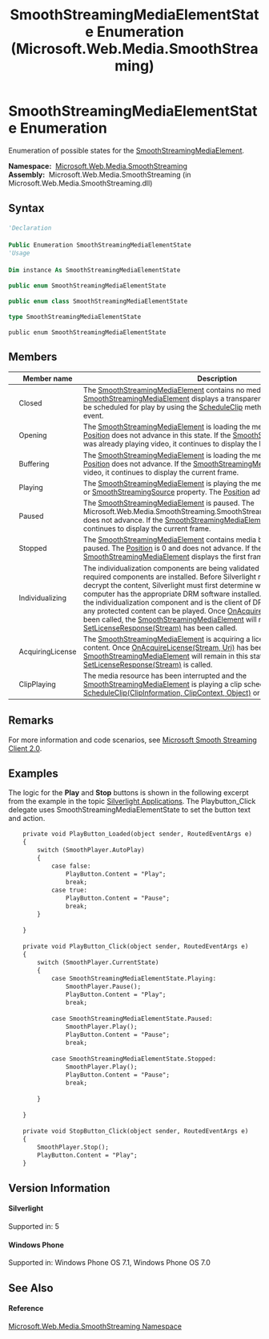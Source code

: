 ﻿---
title: SmoothStreamingMediaElementState Enumeration (Microsoft.Web.Media.SmoothStreaming)
TOCTitle: SmoothStreamingMediaElementState Enumeration
ms:assetid: T:Microsoft.Web.Media.SmoothStreaming.SmoothStreamingMediaElementState
ms:mtpsurl: https://msdn.microsoft.com/en-us/library/microsoft.web.media.smoothstreaming.smoothstreamingmediaelementstate(v=VS.95)
ms:contentKeyID: 46307964
ms.date: 05/31/2012
mtps_version: v=VS.95
f1_keywords:
- Microsoft.Web.Media.SmoothStreaming.SmoothStreamingMediaElementState
- Microsoft.Web.Media.SmoothStreaming.SmoothStreamingMediaElementState.AcquiringLicense
- Microsoft.Web.Media.SmoothStreaming.SmoothStreamingMediaElementState.Buffering
- Microsoft.Web.Media.SmoothStreaming.SmoothStreamingMediaElementState.ClipPlaying
- Microsoft.Web.Media.SmoothStreaming.SmoothStreamingMediaElementState.Closed
- Microsoft.Web.Media.SmoothStreaming.SmoothStreamingMediaElementState.Playing
- Microsoft.Web.Media.SmoothStreaming.SmoothStreamingMediaElementState.Individualizing
- Microsoft.Web.Media.SmoothStreaming.SmoothStreamingMediaElementState.Paused
- Microsoft.Web.Media.SmoothStreaming.SmoothStreamingMediaElementState.Opening
- Microsoft.Web.Media.SmoothStreaming.SmoothStreamingMediaElementState.Stopped
dev_langs:
- CSharp
- JScript
- VB
- FSharp
- c++
api_location:
- Microsoft.Web.Media.SmoothStreaming.dll
api_name:
- Microsoft.Web.Media.SmoothStreaming.SmoothStreamingMediaElementState
- Microsoft.Web.Media.SmoothStreaming.SmoothStreamingMediaElementState.AcquiringLicense
- Microsoft.Web.Media.SmoothStreaming.SmoothStreamingMediaElementState.Buffering
- Microsoft.Web.Media.SmoothStreaming.SmoothStreamingMediaElementState.ClipPlaying
- Microsoft.Web.Media.SmoothStreaming.SmoothStreamingMediaElementState.Closed
- Microsoft.Web.Media.SmoothStreaming.SmoothStreamingMediaElementState.Individualizing
- Microsoft.Web.Media.SmoothStreaming.SmoothStreamingMediaElementState.Opening
- Microsoft.Web.Media.SmoothStreaming.SmoothStreamingMediaElementState.Paused
- Microsoft.Web.Media.SmoothStreaming.SmoothStreamingMediaElementState.Playing
- Microsoft.Web.Media.SmoothStreaming.SmoothStreamingMediaElementState.Stopped
api_type:
- Managed
topic_type:
- apiref
- kbSyntax
product_family_name: VS
ROBOTS: INDEX,FOLLOW
---

# SmoothStreamingMediaElementState Enumeration

Enumeration of possible states for the [SmoothStreamingMediaElement](smoothstreamingmediaelement-class-microsoft-web-media-smoothstreaming_1.md).

**Namespace:**  [Microsoft.Web.Media.SmoothStreaming](microsoft-web-media-smoothstreaming-namespace_1.md)  
**Assembly:**  Microsoft.Web.Media.SmoothStreaming (in Microsoft.Web.Media.SmoothStreaming.dll)

## Syntax

``` vb
'Declaration

Public Enumeration SmoothStreamingMediaElementState
'Usage

Dim instance As SmoothStreamingMediaElementState
```

``` csharp
public enum SmoothStreamingMediaElementState
```

``` c++
public enum class SmoothStreamingMediaElementState
```

``` fsharp
type SmoothStreamingMediaElementState
```

``` jscript
public enum SmoothStreamingMediaElementState
```

## Members

<table>
<thead>
<tr class="header">
<th></th>
<th>Member name</th>
<th>Description</th>
</tr>
</thead>
<tbody>
<tr class="odd">
<td><img src="images/Ee532579.slMobile(VS.95).gif" title="Supported by Windows Phone" alt="Supported by Windows Phone" /></td>
<td>Closed</td>
<td>The <a href="smoothstreamingmediaelement-class-microsoft-web-media-smoothstreaming_1.md">SmoothStreamingMediaElement</a> contains no media. The <a href="smoothstreamingmediaelement-class-microsoft-web-media-smoothstreaming_1.md">SmoothStreamingMediaElement</a> displays a transparent frame. A media clip can be scheduled for play by using the <a href="smoothstreamingmediaelement-scheduleclip-method-microsoft-web-media-smoothstreaming_1.md">ScheduleClip</a> method with the <a href="smoothstreamingmediaelement-manifestready-event-microsoft-web-media-smoothstreaming_1.md">ManifestReady</a> event.</td>
</tr>
<tr class="even">
<td><img src="images/Ee532579.slMobile(VS.95).gif" title="Supported by Windows Phone" alt="Supported by Windows Phone" /></td>
<td>Opening</td>
<td>The <a href="smoothstreamingmediaelement-class-microsoft-web-media-smoothstreaming_1.md">SmoothStreamingMediaElement</a> is loading the media for playback. The <a href="smoothstreamingmediaelement-position-property-microsoft-web-media-smoothstreaming_1.md">Position</a> does not advance in this state. If the <a href="smoothstreamingmediaelement-class-microsoft-web-media-smoothstreaming_1.md">SmoothStreamingMediaElement</a> was already playing video, it continues to display the last displayed frame.</td>
</tr>
<tr class="odd">
<td><img src="images/Ee532579.slMobile(VS.95).gif" title="Supported by Windows Phone" alt="Supported by Windows Phone" /></td>
<td>Buffering</td>
<td>The <a href="smoothstreamingmediaelement-class-microsoft-web-media-smoothstreaming_1.md">SmoothStreamingMediaElement</a> is loading the media for playback. The <a href="smoothstreamingmediaelement-position-property-microsoft-web-media-smoothstreaming_1.md">Position</a> does not advance. If the <a href="smoothstreamingmediaelement-class-microsoft-web-media-smoothstreaming_1.md">SmoothStreamingMediaElement</a> was playing video, it continues to display the current frame.</td>
</tr>
<tr class="even">
<td><img src="images/Ee532579.slMobile(VS.95).gif" title="Supported by Windows Phone" alt="Supported by Windows Phone" /></td>
<td>Playing</td>
<td>The <a href="smoothstreamingmediaelement-class-microsoft-web-media-smoothstreaming_1.md">SmoothStreamingMediaElement</a> is playing the media specified by its <a href="smoothstreamingmediaelement-source-property-microsoft-web-media-smoothstreaming_1.md">Source</a> or <a href="smoothstreamingmediaelement-smoothstreamingsource-property-microsoft-web-media-smoothstreaming_1.md">SmoothStreamingSource</a> property. The <a href="smoothstreamingmediaelement-position-property-microsoft-web-media-smoothstreaming_1.md">Position</a> advances.</td>
</tr>
<tr class="odd">
<td><img src="images/Ee532579.slMobile(VS.95).gif" title="Supported by Windows Phone" alt="Supported by Windows Phone" /></td>
<td>Paused</td>
<td>The <a href="smoothstreamingmediaelement-class-microsoft-web-media-smoothstreaming_1.md">SmoothStreamingMediaElement</a> is paused. The Microsoft.Web.Media.SmoothStreaming.SmoothStreamingMediaElement.Position does not advance. If the <a href="smoothstreamingmediaelement-class-microsoft-web-media-smoothstreaming_1.md">SmoothStreamingMediaElement</a> was playing video, it continues to display the current frame.</td>
</tr>
<tr class="even">
<td><img src="images/Ee532579.slMobile(VS.95).gif" title="Supported by Windows Phone" alt="Supported by Windows Phone" /></td>
<td>Stopped</td>
<td>The <a href="smoothstreamingmediaelement-class-microsoft-web-media-smoothstreaming_1.md">SmoothStreamingMediaElement</a> contains media but is not playing or paused. The <a href="smoothstreamingmediaelement-position-property-microsoft-web-media-smoothstreaming_1.md">Position</a> is 0 and does not advance. If the loaded media is video, the <a href="smoothstreamingmediaelement-class-microsoft-web-media-smoothstreaming_1.md">SmoothStreamingMediaElement</a> displays the first frame.</td>
</tr>
<tr class="odd">
<td><img src="images/Ee532579.slMobile(VS.95).gif" title="Supported by Windows Phone" alt="Supported by Windows Phone" /></td>
<td>Individualizing</td>
<td>The individualization components are being validated to make sure that the required components are installed. Before Silverlight requests the license to decrypt the content, Silverlight must first determine whether the end user’s computer has the appropriate DRM software installed. This software is called by the individualization component and is the client of DRM that is required before any protected content can be played. Once <a href="https://msdn.microsoft.com/en-us/library/cc838724(v=vs.95)">OnAcquireLicense(Stream, Uri)</a> has been called, the <a href="smoothstreamingmediaelement-class-microsoft-web-media-smoothstreaming_1.md">SmoothStreamingMediaElement</a> will remain in this state until <a href="https://msdn.microsoft.com/en-us/library/cc838403(v=vs.95)">SetLicenseResponse(Stream)</a> has been called.</td>
</tr>
<tr class="even">
<td><img src="images/Ee532579.slMobile(VS.95).gif" title="Supported by Windows Phone" alt="Supported by Windows Phone" /></td>
<td>AcquiringLicense</td>
<td>The <a href="smoothstreamingmediaelement-class-microsoft-web-media-smoothstreaming_1.md">SmoothStreamingMediaElement</a> is acquiring a license to play DRM protected content. Once <a href="https://msdn.microsoft.com/en-us/library/cc838724(v=vs.95)">OnAcquireLicense(Stream, Uri)</a> has been called, the <a href="smoothstreamingmediaelement-class-microsoft-web-media-smoothstreaming_1.md">SmoothStreamingMediaElement</a> will remain in this state until <a href="https://msdn.microsoft.com/en-us/library/cc838403(v=vs.95)">SetLicenseResponse(Stream)</a> is called.</td>
</tr>
<tr class="odd">
<td><img src="images/Ee532579.slMobile(VS.95).gif" title="Supported by Windows Phone" alt="Supported by Windows Phone" /></td>
<td>ClipPlaying</td>
<td>The media resource has been interrupted and the <a href="smoothstreamingmediaelement-class-microsoft-web-media-smoothstreaming_1.md">SmoothStreamingMediaElement</a> is playing a clip scheduled by using <a href="smoothstreamingmediaelement-scheduleclip-method-clipinformation-clipcontext-object-microsoft-web-media-smoothstreaming_1.md">ScheduleClip(ClipInformation, ClipContext, Object)</a> or one of its overloads.</td>
</tr>
</tbody>
</table>


## Remarks

For more information and code scenarios, see [Microsoft Smooth Streaming Client 2.0](microsoft-smooth-streaming-client-2-0.md).

## Examples

The logic for the **Play** and **Stop** buttons is shown in the following excerpt from the example in the topic [Silverlight Applications](silverlight-applications.md). The Playbutton\_Click delegate uses SmoothStreamingMediaElementState to set the button text and action.

``` 
    private void PlayButton_Loaded(object sender, RoutedEventArgs e)
    {
        switch (SmoothPlayer.AutoPlay)
        {
            case false:
                PlayButton.Content = "Play";
                break;
            case true:
                PlayButton.Content = "Pause";
                break;
        }
        
    }

    private void PlayButton_Click(object sender, RoutedEventArgs e)
    {
        switch (SmoothPlayer.CurrentState)
        {
            case SmoothStreamingMediaElementState.Playing:
                SmoothPlayer.Pause();
                PlayButton.Content = "Play";
                break;

            case SmoothStreamingMediaElementState.Paused:
                SmoothPlayer.Play();
                PlayButton.Content = "Pause";
                break;

            case SmoothStreamingMediaElementState.Stopped:
                SmoothPlayer.Play();
                PlayButton.Content = "Pause";
                break;

        }

    }

    private void StopButton_Click(object sender, RoutedEventArgs e)
    {
        SmoothPlayer.Stop();
        PlayButton.Content = "Play";
    }
```

## Version Information

#### Silverlight

Supported in: 5  

#### Windows Phone

Supported in: Windows Phone OS 7.1, Windows Phone OS 7.0  

## See Also

#### Reference

[Microsoft.Web.Media.SmoothStreaming Namespace](microsoft-web-media-smoothstreaming-namespace_1.md)

